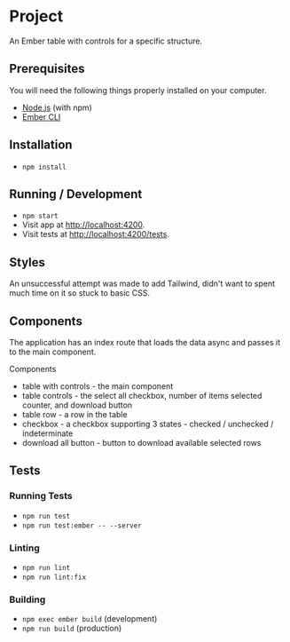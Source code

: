 # Project

An Ember table with controls for a specific structure.

## Prerequisites

You will need the following things properly installed on your computer.

- [Node.js](https://nodejs.org/) (with npm)
- [Ember CLI](https://cli.emberjs.com/release/)

## Installation

- `npm install`

## Running / Development

- `npm start`
- Visit app at [http://localhost:4200](http://localhost:4200).
- Visit tests at [http://localhost:4200/tests](http://localhost:4200/tests).

## Styles

An unsuccessful attempt was made to add Tailwind, didn't want to spent much time on it so stuck to basic CSS.

## Components

The application has an index route that loads the data async and passes it to the main component.

Components
- table with controls - the main component
- table controls - the select all checkbox, number of items selected counter, and download button
- table row - a row in the table
- checkbox - a checkbox supporting 3 states - checked / unchecked / indeterminate
- download all button - button to download available selected rows

## Tests

### Running Tests

- `npm run test`
- `npm run test:ember -- --server`

### Linting

- `npm run lint`
- `npm run lint:fix`

### Building

- `npm exec ember build` (development)
- `npm run build` (production)
